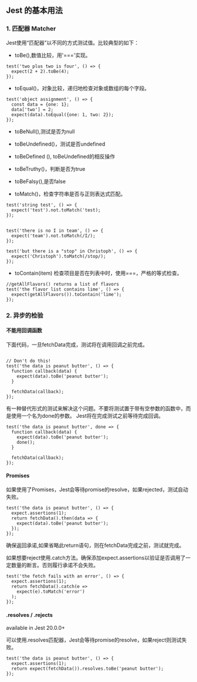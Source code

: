 ## Jest 的基本用法

### 1. 匹配器 Matcher

Jest使用“匹配器”以不同的方式测试值。比较典型的如下：

- toBe(),数值比较，用'==='实现。
```
test('two plus two is four', () => {
  expect(2 + 2).toBe(4);
});
```

- toEqual()，对象比较，递归地检查对象或数组的每个字段。
```
test('object assignment', () => {
  const data = {one: 1};
  data['two'] = 2;
  expect(data).toEqual({one: 1, two: 2});
});
```

- toBeNull(),测试是否为null

- toBeUndefined()，测试是否undefined

- toBeDefined (), toBeUndefined的相反操作

- toBeTruthy()，判断是否为true

- toBeFalsy(),是否false

- toMatch()，检查字符串是否与正则表达式匹配。

```
test('string test', () => {
  expect('test').not.toMatch('test);
});


test('there is no I in team', () => {
  expect('team').not.toMatch(/I/);
});

test('but there is a "stop" in Christoph', () => {
  expect('Christoph').toMatch(/stop/);
});
```

- toContain(item) 检查项目是否在列表中时，使用===，严格的等式检查。

```
//getAllFlavors() returns a list of flavors
test('the flavor list contains lime', () => {
  expect(getAllFlavors()).toContain('lime');
});
```

### 2. 异步的检验

#### 不能用回调函数

下面代码，一旦fetchData完成，测试将在调用回调之前完成。
```

// Don't do this!
test('the data is peanut butter', () => {
  function callback(data) {
    expect(data).toBe('peanut butter');
  }

  fetchData(callback);
});
```
有一种替代形式的测试来解决这个问题。不要将测试置于带有空参数的函数中，而是使用一个名为done的参数。 Jest将在完成测试之前等待完成回调。
```
test('the data is peanut butter', done => {
  function callback(data) {
    expect(data).toBe('peanut butter');
    done();
  }

  fetchData(callback);
});
```

#### Promises

如果使用了Promises，Jest会等待promise的resolve，如果rejected，测试自动失败。

```
test('the data is peanut butter', () => {
  expect.assertions(1);
  return fetchData().then(data => {
    expect(data).toBe('peanut butter');
  });
});

```
确保返回承诺,如果省略此return语句，则在fetchData完成之前，测试就完成。

如果想要reject使用.catch方法。确保添加expect.assertions以验证是否调用了一定数量的断言。否则履行承诺不会失败。
```
test('the fetch fails with an error', () => {
  expect.assertions(1);
  return fetchData().catch(e =>
    expect(e).toMatch('error')
  );
});
```

#### .resolves / .rejects 

available in Jest 20.0.0+ 

可以使用.resolves匹配器，Jest会等待promise的resolve，如果reject则测试失败。

```
test('the data is peanut butter', () => {
  expect.assertions(1);
  return expect(fetchData()).resolves.toBe('peanut butter');
});
```

